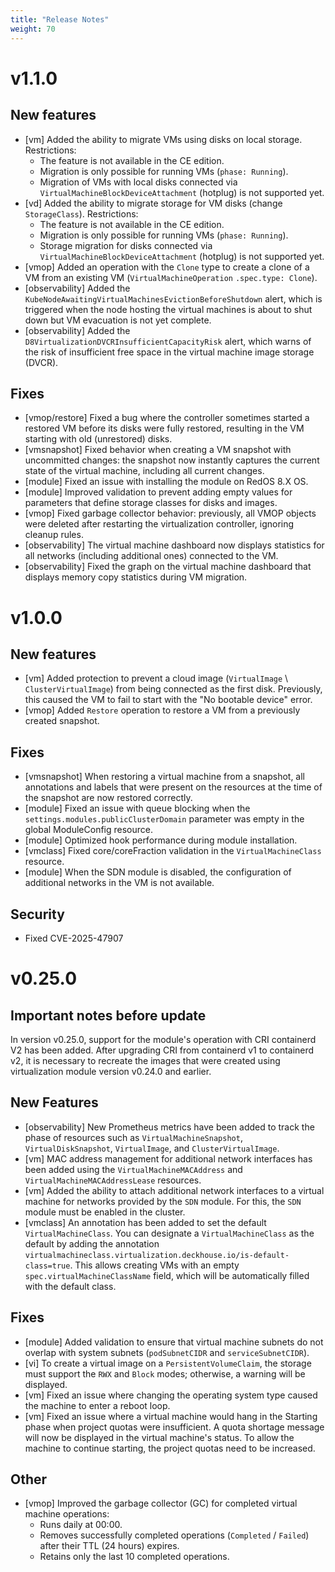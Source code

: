 ```yaml
---
title: "Release Notes"
weight: 70
---
```


# v1.1.0

## New features

- [vm] Added the ability to migrate VMs using disks on local storage. Restrictions:
  - The feature is not available in the CE edition.
  - Migration is only possible for running VMs (`phase: Running`).
  - Migration of VMs with local disks connected via `VirtualMachineBlockDeviceAttachment` (hotplug) is not supported yet.
- [vd] Added the ability to migrate storage for VM disks (change `StorageClass`). Restrictions:
  - The feature is not available in the CE edition.
  - Migration is only possible for running VMs (`phase: Running`).
  - Storage migration for disks connected via `VirtualMachineBlockDeviceAttachment` (hotplug) is not supported yet.
- [vmop] Added an operation with the `Clone` type to create a clone of a VM from an existing VM (`VirtualMachineOperation` `.spec.type: Clone`).
- [observability] Added the `KubeNodeAwaitingVirtualMachinesEvictionBeforeShutdown` alert, which is triggered when the node hosting the virtual machines is about to shut down but VM evacuation is not yet complete.
- [observability] Added the `D8VirtualizationDVCRInsufficientCapacityRisk` alert, which warns of the risk of insufficient free space in the virtual machine image storage (DVCR).

## Fixes

- [vmop/restore] Fixed a bug where the controller sometimes started a restored VM before its disks were fully restored, resulting in the VM starting with old (unrestored) disks.
- [vmsnapshot] Fixed behavior when creating a VM snapshot with uncommitted changes: the snapshot now instantly captures the current state of the virtual machine, including all current changes.
- [module] Fixed an issue with installing the module on RedOS 8.X OS.
- [module] Improved validation to prevent adding empty values for parameters that define storage classes for disks and images.
- [vmop] Fixed garbage collector behavior: previously, all VMOP objects were deleted after restarting the virtualization controller, ignoring cleanup rules.
- [observability] The virtual machine dashboard now displays statistics for all networks (including additional ones) connected to the VM.
- [observability] Fixed the graph on the virtual machine dashboard that displays memory copy statistics during VM migration.

# v1.0.0

## New features

- [vm] Added protection to prevent a cloud image (`VirtualImage` \ `ClusterVirtualImage`) from being connected as the first disk. Previously, this caused the VM to fail to start with the "No bootable device" error.
- [vmop] Added `Restore` operation to restore a VM from a previously created snapshot.

## Fixes

- [vmsnapshot] When restoring a virtual machine from a snapshot, all annotations and labels that were present on the resources at the time of the snapshot are now restored correctly.
- [module] Fixed an issue with queue blocking when the `settings.modules.publicClusterDomain` parameter was empty in the global ModuleConfig resource.
- [module] Optimized hook performance during module installation.
- [vmclass] Fixed core/coreFraction validation in the `VirtualMachineClass` resource.
- [module] When the SDN module is disabled, the configuration of additional networks in the VM is not available.

## Security

- Fixed CVE-2025-47907

# v0.25.0

## Important notes before update

In version v0.25.0, support for the module's operation with CRI containerd V2 has been added.
After upgrading CRI from containerd v1 to containerd v2, it is necessary to recreate the images that were created using virtualization module version v0.24.0 and earlier.

## New Features

- [observability] New Prometheus metrics have been added to track the phase of resources such as `VirtualMachineSnapshot`, `VirtualDiskSnapshot`, `VirtualImage`, and `ClusterVirtualImage`.
- [vm] MAC address management for additional network interfaces has been added using the `VirtualMachineMACAddress` and `VirtualMachineMACAddressLease` resources.
- [vm] Added the ability to attach additional network interfaces to a virtual machine for networks provided by the `SDN` module. For this, the `SDN` module must be enabled in the cluster.
- [vmclass] An annotation has been added to set the default `VirtualMachineClass`. You can designate a `VirtualMachineClass` as the default by adding the annotation
  `virtualmachineclass.virtualization.deckhouse.io/is-default-class=true`.
  This allows creating VMs with an empty `spec.virtualMachineClassName` field, which will be automatically filled with the default class.

## Fixes

- [module] Added validation to ensure that virtual machine subnets do not overlap with system subnets (`podSubnetCIDR` and `serviceSubnetCIDR`).
- [vi] To create a virtual image on a `PersistentVolumeClaim`, the storage must support the `RWX` and `Block` modes; otherwise, a warning will be displayed.
- [vm] Fixed an issue where changing the operating system type caused the machine to enter a reboot loop.
- [vm] Fixed an issue where a virtual machine would hang in the Starting phase when project quotas were insufficient. A quota shortage message will now be displayed in the virtual machine's status. To allow the machine to continue starting, the project quotas need to be increased.

## Other

- [vmop] Improved the garbage collector (GC) for completed virtual machine operations:
  - Runs daily at 00:00.
  - Removes successfully completed operations (`Completed` / `Failed`) after their TTL (24 hours) expires.
  - Retains only the last 10 completed operations.
